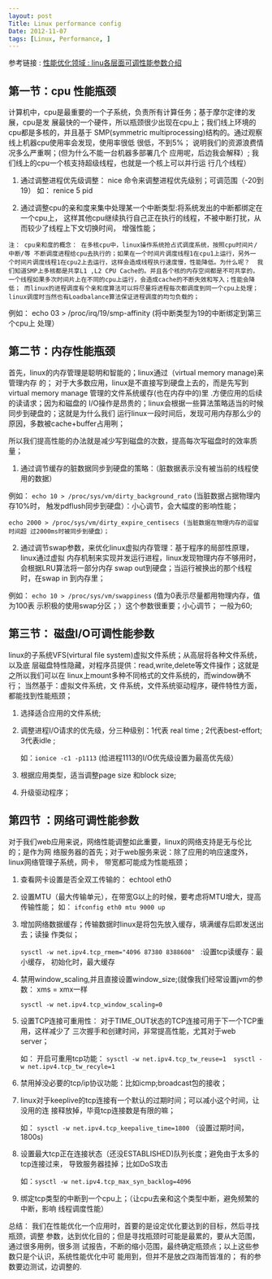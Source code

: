 ```yaml
---
layout: post
Title: Linux performance config
Date: 2012-11-07
tags: [Linux, Performance, ]
---
```


参考链接 : [ 性能优化领域 : linu各层面可调性能参数介绍 ](http://lsq6063.iteye.com/blog/754923)

第一节：cpu 性能瓶颈
------

计算机中，cpu是最重要的一个子系统，负责所有计算任务；基于摩尔定律的发展，cpu是发
展最快的一个硬件，所以瓶颈很少出现在cpu上；我们线上环境的cpu都是多核的，并且基于
SMP(symmetric multiprocessing)结构的。通过观察线上机器cpu使用率会发现，使用率很低
很低，不到5%； 说明我们的资源浪费情况多么严重啊；(但为什么不能一台机器多部署几个
应用呢，后边我会解释）; 我们线上的cpu一个核支持超级线程，也就是一个核上可以并行运
行几个线程）

1. 通过调整进程优先级调整： nice 命令来调整进程优先级别；可调范围（-20到 19） 
    如： renice 5 pid

2. 通过调整cpu的亲和度来集中处理某一个中断类型:将系统发出的中断都绑定在一个cpu上，
这样其他cpu继续执行自己正在执行的线程，不被中断打扰，从而较少了线程上下文切换时间，
增强性能；

`注： cpu亲和度的概念： 在多核cpu中，linux操作系统抢占式调度系统，按照cpu时间片/
中断/等 不断调度进程给cpu去执行的；如果在一个时间片调度线程1在cpu1上运行，另外一
个时间片调度线程1在cpu2上去运行，这样会造成线程执行速度慢，性能降低。为什么呢？ 
我们知道SMP上多核都是共享L1 ,L2 CPU Cache的。并且各个核的内存空间都是不可共享的，
一个线程如果多次时间片上在不同的cpu上运行，会造成cache的不断失效和写入；性能会降
低； 而linux的进程调度有个亲和度算法可以将尽量将进程每次都调度到同一个cpu上处理；
linux调度时当然也有Loadbalance算法保证进程调度的均匀负载的；`

例如： echo 03 > /proc/irq/19/smp-affinity (将中断类型为19的中断绑定到第三个cpu上
处理）


第二节：内存性能瓶颈
------

首先，linux的内存管理是聪明和智能的；linux通过（virtual memory manage)来管理内存
的； 对于大多数应用，linux是不直接写到硬盘上去的，而是先写到 virtual memory 
manage 管理的文件系统缓存(也在内存中的)里 .方便应用的后续的读请求；因为和磁盘的
I/O操作是昂贵的；linux会根据一些算法策略适当的时候同步到硬盘的；这就是为什么我们
运行linux一段时间后，发现可用内存那么少的原因，多数被cache+buffer占用咧；

所以我们提高性能的办法就是减少写到磁盘的次数，提高每次写磁盘时的效率质量；

1. 通过调节缓存的脏数据同步到硬盘的策略：（脏数据表示没有被当前的线程使用的数据）

例如： `echo 10 > /proc/sys/vm/dirty_background_rato` (当脏数据占据物理内存10%时，
触发pdflush同步到硬盘）：小心调节，会大幅度的影响性能；

`echo 2000 > /proc/sys/vm/dirty_expire_centisecs (当脏数据在物理内存的逗留时间超
过2000ms时被同步到硬盘）；`

2. 通过调节swap参数，来优化linux虚拟内存管理：基于程序的局部性原理，linux通过虚拟
内存机制来实现并发运行进程，linux发现物理内存不够用时，会根据LRU算法将一部分内存
swap out到硬盘；当运行被换出的那个线程时，在swap in 到内存里；

例如： `echo 10 > /proc/sys/vm/swappiness` (值为0表示尽量都用物理内存，值为100表
示积极的使用swap分区；）这个参数很重要；小心调节； 一般为60;


第三节： 磁盘I/O可调性能参数
------

linux的子系统VFS(virtural file system)虚拟文件系统；从高层将各种文件系统，以及底
层磁盘特性隐藏，对程序员提供：read,write,delete等文件操作；这就是之所以我们可以在
linux上mount多种不同格式的文件系统的，而window确不行； 当然基于：虚拟文件系统，文
件系统，文件系统驱动程序，硬件特性方面，都能找到性能瓶颈；

1. 选择适合应用的文件系统;

2. 调整进程I/O请求的优先级，分三种级别：1代表 real time ; 2代表best-effort; 3代表idle ;

    如：`ionice -c1 -p1113` (给进程1113的I/O优先级设置为最高优先级）

3. 根据应用类型，适当调整page size 和block size;

4. 升级驱动程序；


第四节 ：网络可调性能参数
------

对于我们web应用来说，网络性能调整如此重要，linux的网络支持是无与伦比的；是作为网
络服务器的首先；对于web服务来说：除了应用的响应速度外，linux网络管理子系统，网卡，
带宽都可能成为性能瓶颈；

1. 查看网卡设置是否全双工传输的： echtool  eth0

2. 设置MTU（最大传输单元），在带宽G以上的时候，要考虑将MTU增大，提高传输性能；
    如： `ifconfig eth0 mtu 9000 up`

3. 增加网络数据缓存；传输数据时linux是将包先放入缓存，填满缓存后即发送出去；读操
作类似；

    `sysctl -w net.ipv4.tcp_rmem="4096 87380 8388608" ` :设置tcp读缓存：最小缓存，
    初始化时，最大缓存

4. 禁用window_scaling,并且直接设置window_size;(就像我们经常设置jvm的参数：
    xms = xmx一样

    `sysctl -w net.ipv4.tcp_window_scaling=0`

5. 设置TCP连接可重用性： 对于TIME_OUT状态的TCP连接可用于下一个TCP重用，这样减少了
三次握手和创建时间，非常提高性能，尤其对于web server；

    如： 开启可重用tcp功能： 
    `sysctl -w net.ipv4.tcp_tw_reuse=1  sysctl -w net.ipv4.tcp_tw_recyle=1 `

6. 禁用掉没必要的tcp/ip协议功能：比如icmp;broadcast包的接收；

7. linux对于keeplive的tcp连接有一个默认的过期时间；可以减小这个时间，让没用的连
接释放掉，毕竟tcp连接数是有限的嘛；

    如： `sysctl -w net.ipv4.tcp_keepalive_time=1800` （设置过期时间，1800s)

8. 设置最大tcp正在连接状态（还没ESTABLISHED)队列长度；避免由于太多的tcp连接过来，
导致服务器挂掉；比如DoS攻击

    如：`sysctl -w net.ipv4.tcp_max_syn_backlog=4096`

9. 绑定tcp类型的中断到一个cpu上；（让cpu去亲和这个类型中断，避免频繁的中断，影响
线程调度性能）


总结： 我们在性能优化一个应用时，首要的是设定优化要达到的目标，然后寻找瓶颈，调整
参数，达到优化目的；但是寻找瓶颈时可能是最累的，要从大范围，通过很多用例，很多测
试报告，不断的缩小范围，最终确定瓶颈点；以上这些参数只是个认识，系统性能优化中可
能用到，但并不是放之四海而皆准的； 有的参数要边测试，边调整的.
